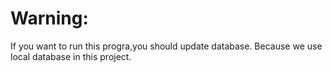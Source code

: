 # Warning:

If you want to run this progra,you should update database. Because we use local database in this project.
